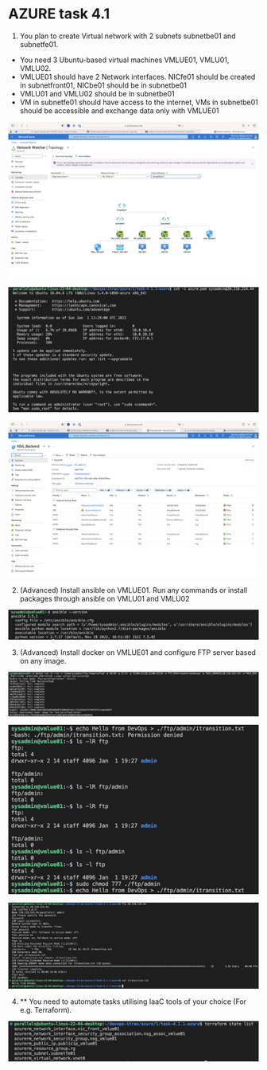 
# AZURE task 4.1

1. You plan to create Virtual network with 2 subnets subnetbe01 and subnetfe01. 
- You need 3 Ubuntu-based virtual machines VMLUE01, VMLU01, VMLU02.
- VMLUE01 should have 2 Network interfaces. NICfe01 should be created in subnetfront01, NICbe01 should be in subnetbe01
- VMLU01 and VMLU02 should be in subnetbe01
- VM in subnetfe01 should have access to the internet, VMs in subnetbe01 should be accessible and exchange data only with VMLUE01

![infra](https://github.com/ivnovyuriy/task-azure-41/blob/c52d8c87dbfddf00a2250e5e26ea4f15f57cc508/img/insfra.png)

![login](https://github.com/ivnovyuriy/task-azure-41/blob/c52d8c87dbfddf00a2250e5e26ea4f15f57cc508/img/login_VMLUE.png)

![backend_rules](https://github.com/ivnovyuriy/task-azure-41/blob/c52d8c87dbfddf00a2250e5e26ea4f15f57cc508/img/backend_rules.png)

2. (Advanced) Install ansible on VMLUE01. Run any commands or install packages through ansible on VMLU01 and VMLU02

![ansible](https://github.com/ivnovyuriy/task-azure-41/blob/c52d8c87dbfddf00a2250e5e26ea4f15f57cc508/img/ansible.png)

3. (Advanced) Install docker on VMLUE01 and configure FTP server based on any image.

![docker-ftp](https://github.com/ivnovyuriy/task-azure-41/blob/c52d8c87dbfddf00a2250e5e26ea4f15f57cc508/img/docker-ftp.png)

![ftp](https://github.com/ivnovyuriy/task-azure-41/blob/c52d8c87dbfddf00a2250e5e26ea4f15f57cc508/img/ftp.png)

![ftp_get_file](https://github.com/ivnovyuriy/task-azure-41/blob/c52d8c87dbfddf00a2250e5e26ea4f15f57cc508/img/ftp_get_file.png)

4.  ** You need to automate tasks utilising IaaC tools of your choice (For e.g. Terraform).

![tfstatelist](https://github.com/ivnovyuriy/task-azure-41/blob/c52d8c87dbfddf00a2250e5e26ea4f15f57cc508/img/tfstatelist.png)
